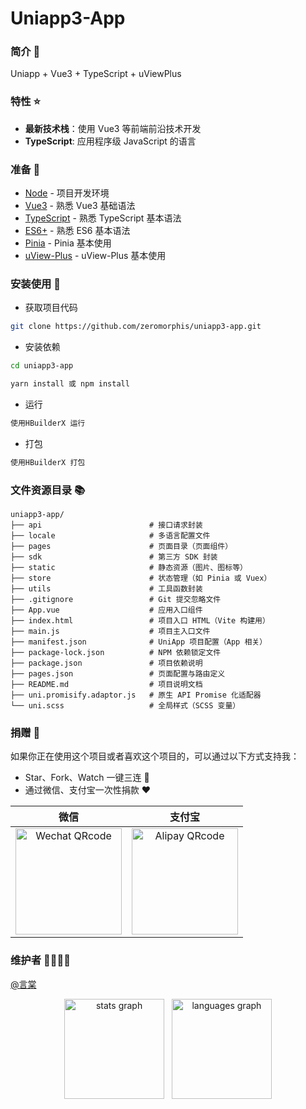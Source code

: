  # Uniapp3-App

### 简介 📖

Uniapp + Vue3 + TypeScript + uViewPlus

### 特性 ⭐

- **最新技术栈**：使用 Vue3 等前端前沿技术开发
- **TypeScript**: 应用程序级 JavaScript 的语言

### 准备 🔨

- [Node](http://nodejs.org/) - 项目开发环境
- [Vue3](https://v3.vuejs.org/) - 熟悉 Vue3 基础语法
- [TypeScript](https://www.typescriptlang.org/) - 熟悉 TypeScript 基本语法
- [ES6+](http://es6.ruanyifeng.com/) - 熟悉 ES6 基本语法
- [Pinia](https://pinia.vuejs.org/) - Pinia 基本使用
- [uView-Plus](https://uiadmin.net/uview-plus/) - uView-Plus 基本使用

### 安装使用 📔

- 获取项目代码

```bash
git clone https://github.com/zeromorphis/uniapp3-app.git
```

- 安装依赖

```bash
cd uniapp3-app

yarn install 或 npm install
```

- 运行

```bash
使用HBuilderX 运行
```

- 打包

```bash
使用HBuilderX 打包
```

### 文件资源目录 📚

```text
uniapp3-app/
├── api                        # 接口请求封装
├── locale                     # 多语言配置文件
├── pages                      # 页面目录（页面组件）
├── sdk                        # 第三方 SDK 封装
├── static                     # 静态资源（图片、图标等）
├── store                      # 状态管理（如 Pinia 或 Vuex）
├── utils                      # 工具函数封装
├── .gitignore                 # Git 提交忽略文件
├── App.vue                    # 应用入口组件
├── index.html                 # 项目入口 HTML（Vite 构建用）
├── main.js                    # 项目主入口文件
├── manifest.json              # UniApp 项目配置（App 相关）
├── package-lock.json          # NPM 依赖锁定文件
├── package.json               # 项目依赖说明
├── pages.json                 # 页面配置与路由定义
├── README.md                  # 项目说明文档
├── uni.promisify.adaptor.js   # 原生 API Promise 化适配器
└── uni.scss                   # 全局样式（SCSS 变量）
```

### 捐赠 🍵

如果你正在使用这个项目或者喜欢这个项目的，可以通过以下方式支持我：

- Star、Fork、Watch 一键三连 🚀
- 通过微信、支付宝一次性捐款 ❤

|                                        微信                                        |                                       支付宝                                       |
| :--------------------------------------------------------------------------------: | :--------------------------------------------------------------------------------: |
| <img src="https://i.miji.bid/2025/05/03/d56166261b20395226d129fe2f54505e.jpeg" alt="Wechat QRcode" width=170> | <img src="https://i.miji.bid/2025/05/03/005c3cf7fcb014d74c5c27da05817def.jpeg" alt="Alipay QRcode" width=170> |

### 维护者 👨‍👨‍👦‍👦

[@言棠](https://github.com/zeromorphis)

<div align="center">
  <img src="https://github-readme-stats.vercel.app/api?hide_title=false&hide_rank=false&show_icons=true&include_all_commits=true&count_private=true&disable_animations=false&theme=dracula&locale=en&hide_border=false&username=zeromorphis" height="160" alt="stats graph"  />
  &nbsp
  <img src="https://github-readme-stats.vercel.app/api/top-langs?locale=en&hide_title=false&layout=compact&card_width=350&langs_count=5&theme=dracula&hide_border=false&username=zeromorphis" height="160" alt="languages graph"  />
</div>
